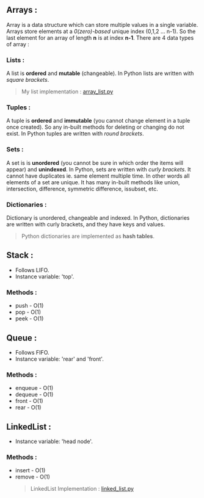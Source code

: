 ## Arrays :

Array is a data structure which can store multiple values in a single variable.
Arrays store elements at a _0(zero)-based_ unique index (0,1,2 ... n-1). So the last element for an array of length **n** is at index **n-1**.
There are 4 data types of array :

### Lists :

A list is **ordered** and **mutable** (changeable). In Python lists are written with _square brackets_.

> My list implementation : [array_list.py](array_list.py)

### Tuples :

A tuple is **ordered** and **immutable** (you cannot change element in a tuple once created). So any in-built methods for deleting or changing do not exist. In Python tuples are written with _round brackets_.

### Sets :

A set is is **unordered** (you cannot be sure in which order the items will appear) and **unindexed**. In Python, sets are written with _curly brackets_. It cannot have duplicates ie. same element multiple time. In other words all elements of a set are unique. It has many in-built methods like union, intersection, difference, symmetric difference, issubset, etc.

### Dictionaries :

Dictionary is unordered, changeable and indexed. In Python, dictionaries are written with curly brackets, and they have keys and values.

> Python dictionaries are implemented as **hash tables**.

## Stack :

- Follows LIFO.
- Instance variable: 'top'.

### Methods :

- push - O(1)
- pop - O(1)
- peek - O(1)

## Queue :

- Follows FIFO.
- Instance variable: 'rear' and 'front'.

### Methods :

- enqueue - O(1)
- dequeue - O(1)
- front - O(1)
- rear - O(1)

## LinkedList :

- Instance variable: 'head node'.

### Methods :

- insert - O(1)
- remove - O(1)
  > LinkedList Implementation : [linked_list.py](linked_list.py)
